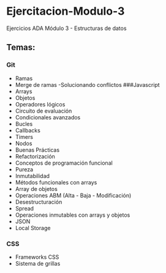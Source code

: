 # Ejercitacion-Modulo-3
Ejercicios ADA Módulo 3 - Estructuras de datos
## Temas:
### Git
- Ramas
- Merge de ramas
-Solucionando conflictos
###Javascript
- Arrays
- Objetos
- Operadores lógicos
- Circuito de evaluación
- Condicionales avanzados
- Bucles
- Callbacks
- Timers
- Nodos
- Buenas Prácticas
- Refactorización
- Conceptos de programación funcional
- Pureza
- Inmutabilidad
- Métodos funcionales con arrays
- Array de objetos
- Operaciones ABM (Alta - Baja - Modificación)
- Desestructuración
- Spread
- Operaciones inmutables con arrays y objetos
- JSON
- Local Storage
### CSS
- Frameworks CSS
- Sistema de grillas
